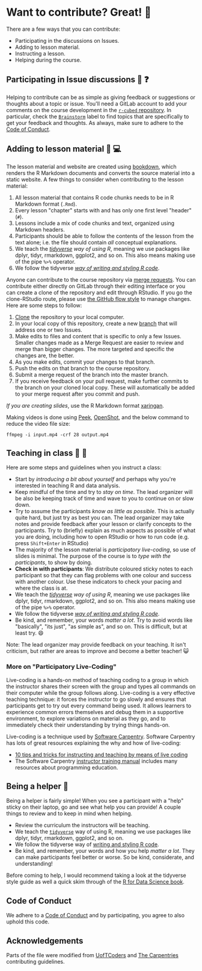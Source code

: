 # Want to contribute? Great! :tada: 

There are a few ways that you can contribute:

- Participating in the discussions on Issues.
- Adding to lesson material.
- Instructing a lesson.
- Helping during the course.

## Participating in Issue discussions :thought_balloon: :question:

Helping to contribute can be as simple as giving feedback or suggestions or thoughts
about a topic or issue. You'll need a GitLab account to add your comments on
the course development in the [`r-cubed` repository](https://gitlab.com/rostools/r-cubed/issues). 
In particular, check the
[`Brainstorm`](https://gitlab.com/rostools/r-cubed/issues?label_name%5B%5D=Brainstorm)
label to find topics that are specifically to get your feedback and thoughts. As 
always, make sure to adhere to the [Code of Conduct](CODE_OF_CONDUCT.md).

## Adding to lesson material :pencil: :computer:

The lesson material and website are created using [bookdown](https://bookdown.org/yihui/bookdown/),
which renders the R Markdown documents and converts the source material into 
a static website. A few things to consider when contributing to the lesson 
material:

1. All lesson material that contains R code chunks needs to be in R Markdown
format (`.Rmd`).
1. Every lesson "chapter" starts with and has only one first level "header" (`#`).
3. Lessons include a mix of code chunks and text, organized using Markdown
headers.
4. Participants should be able to follow the contents of the lesson from the
text alone; i.e. the file should contain _all_ conceptual explanations.
5. We teach the *[tidyverse][tidyverse] way of using R*, meaning we use
packages like dplyr, tidyr, rmarkdown, ggplot2, and so on. This also means making
use of the pipe `%>%` operator.
6. We follow the tidyverse [*way of writing and styling R code*](https://style.tidyverse.org/).

Anyone can contribute to the course repository via [merge requests][merge-requests].
You can contribute either directly on GitLab through their editing interface
or you can create a clone of the repository and edit through RStudio.
If you go the clone-RStudio route, please use [the GitHub flow
style][github-flow] to manage changes. Here are some steps to follow:

1. [Clone][clone-explanation] the repository to your local computer.
2. In your local copy of this repository, create a new
[branch][branch-explanation] that will address one or two Issues.
3. Make edits to files and content that is specific to only a few Issues.
Smaller changes made as a Merge Request are easier to review and merge than 
bigger changes. The more targeted and specific the changes are, the better.
3. As you make edits, commit your changes to that branch.
4. Push the edits on that branch to the course repository.
5. Submit a merge request of the branch into the master branch.
7. If you receive feedback on your pull request, make further commits to the
branch on your cloned local copy. These will automatically be added to your merge
request after you commit and push.

*If you are creating slides*, use the R Markdown format [xaringan](https://github.com/yihui/xaringan).

Making videos is done using [Peek](https://github.com/phw/peek),
[OpenShot](https://www.openshot.org/),
and the below command to reduce the video file size:

```
ffmpeg -i input.mp4 -crf 28 output.mp4
```

## Teaching in class :information_desk_person: :speech_balloon:

Here are some steps and guidelines when you instruct a class:

- Start by *introducing a bit about yourself* and perhaps why you're interested
in teaching R and data analysis.
- Keep mindful of the time and try to *stay on time*. The lead organizer will be
also be keeping track of time and wave to you to continue on or slow down.
- Try to assume the participants *know as little as possible*. This is actually
quite hard, but just try as best you can. The lead organizer may take notes and
provide feedback after your lesson or clarify concepts to the participants. Try
to (briefly) explain as much aspects as possible of what you are doing,
including how to open RStudio or how to run code (e.g. press `Shift+Enter` in RStudio)
- The majority of the lesson material is *participatory live-coding*, so use of
slides is minimal. The purpose of the course is to *type with the participants*,
to show by doing.
- **Check in with participants**: We distribute coloured sticky notes to each
participant so that they can flag problems with one colour and success with
another colour. Use these indicators to check your pacing and where the
class is at.
- We teach the *[tidyverse][tidyverse] way of using R*, meaning we use
packages like dplyr, tidyr, rmarkdown, ggplot2, and so on. This also means making
use of the pipe `%>%` operator.
- We follow the tidyverse [*way of writing and styling R code*](https://style.tidyverse.org/).
- Be kind, and remember, your words *matter a lot*. Try to avoid words like
"basically", "its just", "as simple as", and so on. This is difficult, but at least
try. :smile:

Note: The lead organizer may provide feedback on your teaching. It isn't
criticism, but rather are areas to improve and become a better teacher!
:smiley_cat:

### More on "Participatory Live-Coding"

Live-coding is a hands-on method of teaching coding to a group in which the
instructor shares their screen with the group and types all commands on their
computer while the group follows along. Live-coding is a very effective teaching
technique: it forces the instructor to go slowly and ensures that participants
get to try out every command being used. It allows learners to experience common
errors themselves and debug them in a supportive environment, to explore
variations on material as they go, and to immediately check their understanding
by trying things hands-on.

Live-coding is a technique used by [Software Carpentry](https://software-carpentry.org/about/). 
Software Carpentry has lots of great resources explaining the why and how of live-coding:

- [10 tips and tricks for instructing and teaching by means of live coding](https://software-carpentry.org/blog/2016/04/tips-tricks-live-coding.html)
- The Software Carpentry [instructor training manual](https://carpentries.github.io/instructor-training/) 
includes many resources about programming education.

## Being a helper :raising_hand: 

Being a helper is fairly simple! When you see a participant with a "help" sticky
on their laptop, go and see what help you can provide! A couple things to review
and to keep in mind when helping. 

- Review the curriculum the instructors will be teaching.
- We teach the [`tidyverse`][tidyverse] way of using R, meaning we use packages
like dplyr, tidyr, rmarkdown, ggplot2, and so on. 
- We follow the tidyverse way of [writing and styling R code](https://style.tidyverse.org/).
- Be kind, and remember, your words and how you help *matter a lot*. They can 
make participants feel better or worse. So be kind, considerate, and understanding!

Before coming to help, I would recommend taking a look at the tidyverse style
guide as well a quick skim through of the [R for Data Science book](https://r4ds.had.co.nz/).

## Code of Conduct

We adhere to a [Code of Conduct](CODE_OF_CONDUCT.md) and by participating, you
agree to also uphold this code.

## Acknowledgements

Parts of the file were modified from [UofTCoders](https://github.com/UofTCoders/studyGroup/blob/gh-pages/CONTRIBUTING.md) 
and [The Carpentries](https://docs.carpentries.org/topic_folders/hosts_instructors/hosts_instructors_checklist.html#instructor-checklist)
contributing guidelines.

[tidyverse]: https://www.tidyverse.org/
[branch-explanation]: https://help.github.com/articles/about-branches/
[clone-explanation]: https://help.github.com/articles/cloning-a-repository/
[github-flow]: https://guides.github.com/introduction/flow/
[glossary]: https://help.github.com/articles/github-glossary/
[merge-requests]: https://docs.gitlab.com/ee/gitlab-basics/add-merge-request.html
